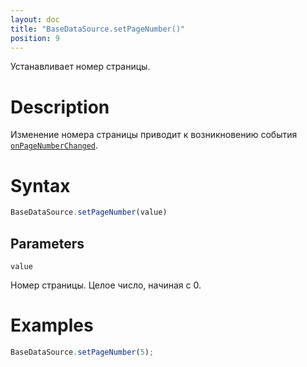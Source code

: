 ```yaml
---
layout: doc
title: "BaseDataSource.setPageNumber()"
position: 9
---
```


Устанавливает номер страницы.

# Description

Изменение номера страницы приводит к возникновению события [`onPageNumberChanged`](../BaseDataSource.onPageNumberChanged/).

# Syntax

```js
BaseDataSource.setPageNumber(value)
```

## Parameters

`value`

Номер страницы. Целое число, начиная с 0.

# Examples

```js
BaseDataSource.setPageNumber(5);
```
